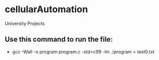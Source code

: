 # cellularAutomation
University Projects

## Use this command to run the file: 
- gcc -Wall -o program program.c -std=c99 -lm ./program < test0.txt

